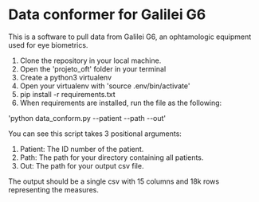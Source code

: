 # Data conformer for Galilei G6

This is a software to pull data from Galilei G6, an ophtamologic equipment used for eye biometrics.

1. Clone the repository in your local machine.
2. Open the 'projeto_oft' folder in your terminal
3. Create a python3 virtualenv
4. Open your virtualenv with 'source .env/bin/activate'
5. pip install -r requirements.txt
6. When requirements are installed, run the file as the following:

'python data_conform.py --patient --path --out'

You can see this script takes 3 positional arguments:

1. Patient: The ID number of the patient.
2. Path: The path for your directory containing all patients.
3. Out: The path for your output csv file.

The output should be a single csv with 15 columns and 18k rows representing the measures.
